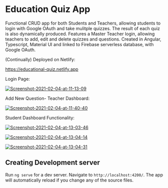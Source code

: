 # Education Quiz App

Functional CRUD app for both Students and Teachers, allowing students to login with Google OAuth and take mulitple quizzes. The result of each quiz is also dynamically produced. Features a Master Teacher login, allowing teachers to add, edit and delete quizzes and questions. Created in Angular, Typescript, Material UI and linked to Firebase serverless database, with Google OAuth.

(Continually) Deployed on Netlify:

https://educational-quiz.netlify.app

Login Page:

<a href="https://ibb.co/3dSjpBq"><img src="https://i.ibb.co/wgpPSMX/Screenshot-2021-02-04-at-11-13-09.png" alt="Screenshot-2021-02-04-at-11-13-09" border="0"></a>

Add New Question- Teacher Dashboard:

<a href="https://ibb.co/34mQKGG"><img src="https://i.ibb.co/5GhwZtt/Screenshot-2021-02-04-at-11-40-40.png" alt="Screenshot-2021-02-04-at-11-40-40" border="0"></a>

Student Dashboard Functionality:

<a href="https://ibb.co/2542rbN"><img src="https://i.ibb.co/QXwBV5d/Screenshot-2021-02-04-at-13-03-46.png" alt="Screenshot-2021-02-04-at-13-03-46" border="0"></a>

<a href="https://ibb.co/Ydtxcqx"><img src="https://i.ibb.co/yk8r6br/Screenshot-2021-02-04-at-13-04-14.png" alt="Screenshot-2021-02-04-at-13-04-14" border="0"></a>

<a href="https://ibb.co/hKZHYxH"><img src="https://i.ibb.co/19dKzYK/Screenshot-2021-02-04-at-13-04-31.png" alt="Screenshot-2021-02-04-at-13-04-31" border="0"></a>








## Creating Development server

Run `ng serve` for a dev server. Navigate to `http://localhost:4200/`. The app will automatically reload if you change any of the source files.

